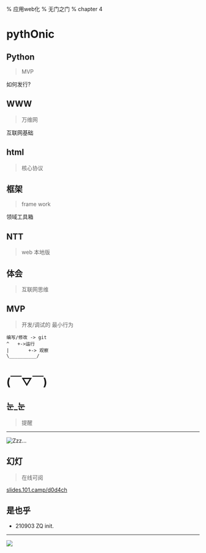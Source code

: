 % 应用web化
% 无门之门
% chapter 4

# pythOnic


## Python
> MVP

如何发行?

## WWW
> 万维网

互联网基础

## html
> 核心协议

## 框架
> frame work

领域工具箱

## NTT
> web 本地版

## 体会
> 互联网思维

## MVP
> 开发/调试的 最小行为

    编写/修改 -> git
    ^   +->运行
    |       +-> 观察
    \__________/

# (￣▽￣)


## 눈_눈
> 提醒

------

![Zzz...](http://openmindclub.zoomquiet.top/res/KEEP/kcn_sleep.png?imageView2/2/w/510)

## 幻灯
> 在线可阅

[slides.101.camp/d0d4ch](http://slides.101.camp/d0d4ch.html)

## 是也乎

- 210903 ZQ init.

-------

![](img/190416got-ride-dragon.jpg)

